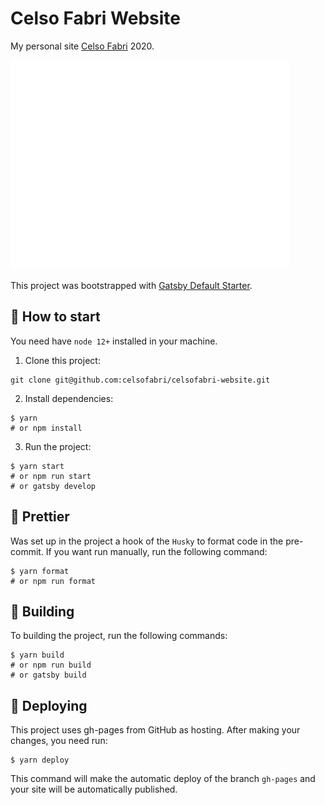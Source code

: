 # Celso Fabri Website

My personal site [Celso Fabri](https://celsofabri.com) 2020.

![Celso Fabri Junior](./src/assets/images/general/logo-white.svg)

This project was bootstrapped with [Gatsby Default Starter](https://github.com/gatsbyjs/gatsby-starter-default).

## :checkered_flag: How to start

You need have `node 12+` installed in your machine.

1. Clone this project:

```
git clone git@github.com:celsofabri/celsofabri-website.git
```

2. Install dependencies:

```
$ yarn
# or npm install
```

3. Run the project:

```
$ yarn start
# or npm run start
# or gatsby develop
```

## :tophat: Prettier

Was set up in the project a hook of the `Husky` to format code in the pre-commit. If you want run manually, run the following command:

```
$ yarn format
# or npm run format
```

## :hammer: Building

To building the project, run the following commands:

```
$ yarn build
# or npm run build
# or gatsby build
```

## :rocket: Deploying

This project uses gh-pages from GitHub as hosting. After making your changes, you need run:

```
$ yarn deploy
```

This command will make the automatic deploy of the branch `gh-pages` and your site will be automatically published.
